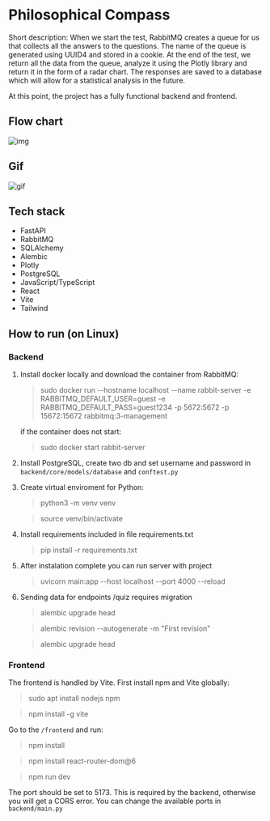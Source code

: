 # Philosophical Compass

Short description: When we start the test, RabbitMQ creates a queue for us that collects all the answers to the questions. The name of the queue is generated using UUID4 and stored in a cookie. At the end of the test, we return all the data from the queue, analyze it using the Plotly library and return it in the form of a radar chart. The responses are saved to a database which will allow for a statistical analysis in the future.

At this point, the project has a fully functional backend and frontend.

## Flow chart

![img](https://i.imgur.com/pQa7Byo.jpg)

## Gif

![gif](https://i.imgur.com/X06UsW9.gif)

## Tech stack

- FastAPI
- RabbitMQ
- SQLAlchemy
- Alembic
- Plotly
- PostgreSQL
- JavaScript/TypeScript
- React
- Vite
- Tailwind

## How to run (on Linux)

### Backend

1. Install docker locally and download the container from RabbitMQ:

    > sudo docker run --hostname localhost --name rabbit-server -e RABBITMQ_DEFAULT_USER=guest -e RABBITMQ_DEFAULT_PASS=guest1234 -p 5672:5672 -p 15672:15672 rabbitmq:3-management

    if the container does not start:

    > sudo docker start rabbit-server

2. Install PostgreSQL, create two db and set username and password in `backend/core/models/database` and `conftest.py`

3. Create virtual enviroment for Python:

    > python3 -m venv venv

    > source venv/bin/activate

4. Install requirements included in file requirements.txt

    > pip install -r requirements.txt

5. After instalation complete you can run server with project

    > uvicorn main:app --host localhost --port 4000 --reload

6. Sending data for endpoints /quiz requires migration

    > alembic upgrade head

    > alembic revision --autogenerate -m "First revision" 

    > alembic upgrade head

### Frontend

The frontend is handled by Vite. First install npm and Vite globally:

> sudo apt install nodejs npm

> npm install -g vite

Go to the `/frontend` and run:

> npm install

> npm install react-router-dom@6

> npm run dev

The port should be set to 5173. This is required by the backend, otherwise you will get a CORS error. You can change the available ports in `backend/main.py`